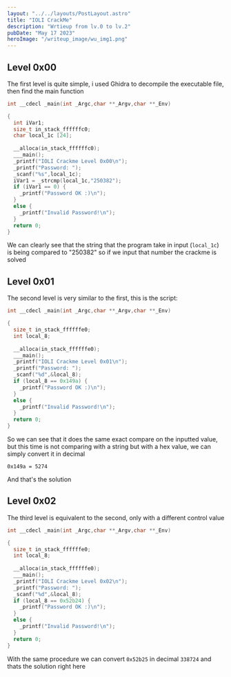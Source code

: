 ```yaml
---
layout: "../../layouts/PostLayout.astro"
title: "IOLI CrackMe"
description: "Wrtieup from lv.0 to lv.2"
pubDate: "May 17 2023"
heroImage: "/writeup_image/wu_img1.png"
---
```


## Level 0x00
The first level is quite simple, i used Ghidra to decompile the executable file, then find the main function
```c
int __cdecl _main(int _Argc,char **_Argv,char **_Env)

{
  int iVar1;
  size_t in_stack_ffffffc0;
  char local_1c [24];
  
  __alloca(in_stack_ffffffc0);
  ___main();
  _printf("IOLI Crackme Level 0x00\n");
  _printf("Password: ");
  _scanf("%s",local_1c);
  iVar1 = _strcmp(local_1c,"250382");
  if (iVar1 == 0) {
    _printf("Password OK :)\n");
  }
  else {
    _printf("Invalid Password!\n");
  }
  return 0;
}
```
We can clearly see that the string that the program take in input (```local_1c```) is being compared to "250382" so if we input that number the crackme is solved

## Level 0x01
The second level is very similar to the first, this is the script:
```c
int __cdecl _main(int _Argc,char **_Argv,char **_Env)

{
  size_t in_stack_ffffffe0;
  int local_8;
  
  __alloca(in_stack_ffffffe0);
  ___main();
  _printf("IOLI Crackme Level 0x01\n");
  _printf("Password: ");
  _scanf("%d",&local_8);
  if (local_8 == 0x149a) {
    _printf("Password OK :)\n");
  }
  else {
    _printf("Invalid Password!\n");
  }
  return 0;
}
```
So we can see that it does the same exact compare on the inputted value, but this time is not comparing with a string but with a hex value, we can simply convert it in decimal
```
0x149a = 5274
```
And that's the solution

## Level 0x02
The third level is equivalent to the second, only with a different control value
```c
int __cdecl _main(int _Argc,char **_Argv,char **_Env)

{
  size_t in_stack_ffffffe0;
  int local_8;
  
  __alloca(in_stack_ffffffe0);
  ___main();
  _printf("IOLI Crackme Level 0x02\n");
  _printf("Password: ");
  _scanf("%d",&local_8);
  if (local_8 == 0x52b24) {
    _printf("Password OK :)\n");
  }
  else {
    _printf("Invalid Password!\n");
  }
  return 0;
}
```
With the same procedure we can convert ```0x52b25``` in decimal ```338724``` and thats the solution right here

